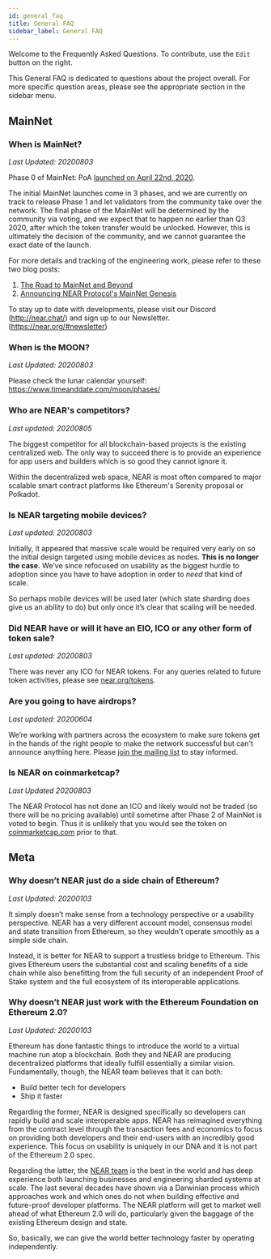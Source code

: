 ```yaml
---
id: general_faq
title: General FAQ
sidebar_label: General FAQ
---
```


Welcome to the Frequently Asked Questions. To contribute, use the `Edit` button on the right.

This General FAQ is dedicated to questions about the project overall.  For more specific question areas, please see the appropriate section in the sidebar menu.

## MainNet

### When is MainNet?
*Last Updated: 20200803*

Phase 0 of MainNet: PoA [launched on April 22nd, 2020](https://near.org/blog/mainnet-roadmap/).

The initial MainNet launches come in 3 phases, and we are currently on track to release Phase 1 and let validators from the community take over the network. The final phase of the MainNet will be determined by the community via voting, and we expect that to happen no earlier than Q3 2020, after which the token transfer would be unlocked. However, this is ultimately the decision of the community, and we cannot guarantee the exact date of the launch.

For more details and tracking of the engineering work, please refer to these two blog posts:

1. [The Road to MainNet and Beyond](https://near.org/blog/mainnet-roadmap/)
2. [Announcing NEAR Protocol's MainNet Genesis](https://near.org/blog/near-mainnet-genesis/)

To stay up to date with developments, please visit our Discord (http://near.chat/) and sign up to our Newsletter. (https://near.org/#newsletter)

### When is the MOON?
*Last Updated: 20200803*

Please check the lunar calendar yourself: https://www.timeanddate.com/moon/phases/

### Who are NEAR's competitors?
*Last updated: 20200805*

The biggest competitor for all blockchain-based projects is the existing centralized web. The only way to succeed there is to provide an experience for app users and builders which is so good they cannot ignore it.

Within the decentralized web space, NEAR is most often compared to major scalable smart contract platforms like Ethereum's Serenity proposal or Polkadot.


### Is NEAR targeting mobile devices?
*Last updated: 20200803*

Initially, it appeared that massive scale would be required very early on so the initial design targeted using mobile devices as nodes. **This is no longer the case.** We’ve since refocused on usability as the biggest hurdle to adoption since you have to have adoption in order to *need* that kind of scale.  

So perhaps mobile devices will be used later (which state sharding does give us an ability to do) but only once it’s clear that scaling will be needed.


### Did NEAR have or will it have an EIO, ICO or any other form of token sale?
*Last updated: 20200803*

There was never any ICO for NEAR tokens. For any queries related to future token activities, please see [near.org/tokens](https://near.org/tokens).


### Are you going to have airdrops?
*Last updated: 20200604*

We’re working with partners across the ecosystem to make sure tokens get in the hands of the right people to make the network successful but can't announce anything here. Please [join the mailing list](https://near.org/newsletter) to stay informed.


### Is NEAR on coinmarketcap?
*Last Updated 20200803*

The NEAR Protocol has not done an ICO and likely would not be traded (so there will be no pricing available) until sometime after Phase 2 of MainNet is voted to begin. Thus it is unlikely that you would see the token on [coinmarketcap.com](https://coinmarketcap.com) prior to that.



## Meta


### Why doesn’t NEAR just do a side chain of Ethereum?
*Last Updated: 20200103*

It simply doesn’t make sense from a technology perspective or a usability perspective. NEAR has a very different account model, consensus model and state transition from Ethereum, so they wouldn't operate smoothly as a simple side chain.

Instead, it is better for NEAR to support a trustless bridge to Ethereum.  This gives Ethereum users the substantial cost and scaling benefits of a side chain while also benefitting from the full security of an independent Proof of Stake system and the full ecosystem of its interoperable applications.


### Why doesn’t NEAR just work with the Ethereum Foundation on Ethereum 2.0?
*Last Updated: 20200103*

Ethereum has done fantastic things to introduce the world to a virtual machine run atop a blockchain. Both they and NEAR are producing decentralized platforms that ideally fulfill essentially a similar vision. Fundamentally, though, the NEAR team believes that it can both:

- Build better tech for developers
- Ship it faster

Regarding the former, NEAR is designed specifically so developers can rapidly build and scale interoperable apps. NEAR has reimagined everything from the contract level through the transaction fees and economics to focus on providing both developers and their end-users with an incredibly good experience. This focus on usability is uniquely in our DNA and it is not part of the Ethereum 2.0 spec.

Regarding the latter, the [NEAR team](https://near.org/team) is the best in the world and has deep experience both launching businesses and engineering sharded systems at scale.  The last several decades have shown via a Darwinian process which approaches work and which ones do not when building effective and future-proof developer platforms. The NEAR platform will get to market well ahead of what Ethereum 2.0 will do, particularly given the baggage of the existing Ethereum design and state.

So, basically, we can give the world better technology faster by operating independently.
